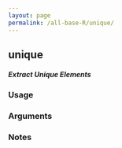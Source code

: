 ```yaml
---
layout: page
permalink: /all-base-R/unique/
---
```


## __unique__

#### _Extract Unique Elements_

### Usage

### Arguments

### Notes
